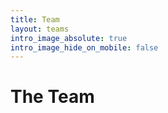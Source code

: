 ```yaml
---
title: Team
layout: teams
intro_image_absolute: true
intro_image_hide_on_mobile: false
---
```


# The Team